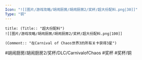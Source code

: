 ```yaml
---
Icon: "![[图片/游戏攻略/胡闹厨房/胡闹厨房2/奖杯/超大份配料.png|30]]"
Type: "铜"
---
```

```ad-common-bronze-trophy
title: (Title:: "超大份配料")
![[图片/游戏攻略/胡闹厨房/胡闹厨房2/奖杯/超大份配料.png|100]]

(Comment:: "在Carnival of Chaos世界3的所有关卡获得3星")
```

#胡闹厨房/胡闹厨房2/奖杯/DLC/CarnivalofChaos #奖杯 #奖杯/铜
